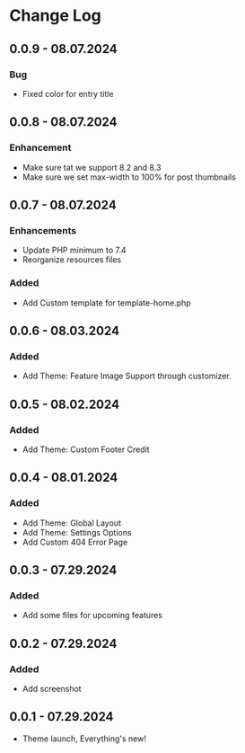 # Change Log

## 0.0.9 - 08.07.2024

### Bug
- Fixed color for entry title

## 0.0.8 - 08.07.2024

### Enhancement
- Make sure tat we support 8.2 and 8.3
- Make sure we set max-width to 100% for post thumbnails

## 0.0.7 - 08.07.2024

### Enhancements
- Update PHP minimum to 7.4
- Reorganize resources files

### Added
- Add Custom template for template-home.php

## 0.0.6 - 08.03.2024

### Added
- Add Theme: Feature Image Support through customizer.

## 0.0.5 - 08.02.2024

### Added
- Add Theme: Custom Footer Credit

## 0.0.4 - 08.01.2024

### Added
- Add Theme: Global Layout
- Add Theme: Settings Options
- Add Custom 404 Error Page

## 0.0.3 - 07.29.2024

### Added
- Add some files for upcoming features

## 0.0.2 - 07.29.2024

### Added
- Add screenshot

## 0.0.1 - 07.29.2024
- Theme launch, Everything's new!
